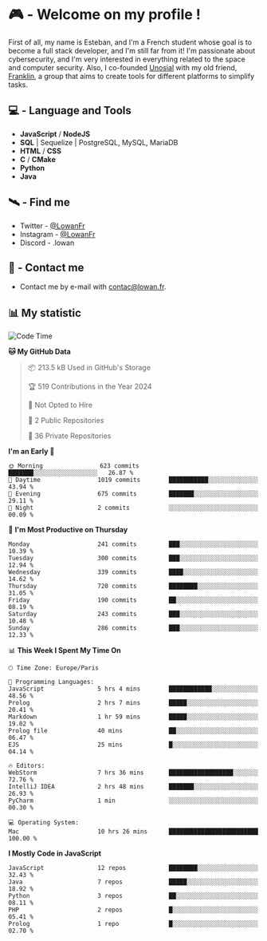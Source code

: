 # 🎮 - Welcome on my profile !
First of all, my name is Esteban, and I'm a French student whose goal is to become a full stack developer, and I'm still far from it!
I'm passionate about cybersecurity, and I'm very interested in everything related to the space and computer security.
Also, I co-founded [Unosial](https://github.com/Unosial) with my old friend, [Franklin](https://github.com/AbaFranklin/), a group that aims to create tools for different platforms to simplify tasks. 



## 💻 - Language and Tools
- **JavaScript** / **NodeJS**
- **SQL** | Sequelize | PostgreSQL, MySQL, MariaDB
- **HTML** / **CSS**
- **C** / **CMake**
- **Python**
- **Java**

## 🛰️ - Find me

 - Twitter - [@LowanFr](https://twitter.com/LowanFr/)
 - Instagram - [@LowanFr](https://instagram.com/LowanFr)
 - Discord -  .lowan
 
## 📡 - Contact me
 - Contact me by e-mail with [contac@lowan.fr](mailto:contact@lowan.fr).

## 📊 My statistic
<!--START_SECTION:waka-->
![Code Time](http://img.shields.io/badge/Code%20Time-1%2C016%20hrs%2030%20mins-blue)

**🐱 My GitHub Data** 

> 📦 213.5 kB Used in GitHub's Storage 
 > 
> 🏆 519 Contributions in the Year 2024
 > 
> 🚫 Not Opted to Hire
 > 
> 📜 2 Public Repositories 
 > 
> 🔑 36 Private Repositories 
 > 
**I'm an Early 🐤** 

```text
🌞 Morning                623 commits         ███████░░░░░░░░░░░░░░░░░░   26.87 % 
🌆 Daytime                1019 commits        ███████████░░░░░░░░░░░░░░   43.94 % 
🌃 Evening                675 commits         ███████░░░░░░░░░░░░░░░░░░   29.11 % 
🌙 Night                  2 commits           ░░░░░░░░░░░░░░░░░░░░░░░░░   00.09 % 
```
📅 **I'm Most Productive on Thursday** 

```text
Monday                   241 commits         ███░░░░░░░░░░░░░░░░░░░░░░   10.39 % 
Tuesday                  300 commits         ███░░░░░░░░░░░░░░░░░░░░░░   12.94 % 
Wednesday                339 commits         ████░░░░░░░░░░░░░░░░░░░░░   14.62 % 
Thursday                 720 commits         ████████░░░░░░░░░░░░░░░░░   31.05 % 
Friday                   190 commits         ██░░░░░░░░░░░░░░░░░░░░░░░   08.19 % 
Saturday                 243 commits         ███░░░░░░░░░░░░░░░░░░░░░░   10.48 % 
Sunday                   286 commits         ███░░░░░░░░░░░░░░░░░░░░░░   12.33 % 
```


📊 **This Week I Spent My Time On** 

```text
🕑︎ Time Zone: Europe/Paris

💬 Programming Languages: 
JavaScript               5 hrs 4 mins        ████████████░░░░░░░░░░░░░   48.56 % 
Prolog                   2 hrs 7 mins        █████░░░░░░░░░░░░░░░░░░░░   20.41 % 
Markdown                 1 hr 59 mins        █████░░░░░░░░░░░░░░░░░░░░   19.02 % 
Prolog file              40 mins             ██░░░░░░░░░░░░░░░░░░░░░░░   06.47 % 
EJS                      25 mins             █░░░░░░░░░░░░░░░░░░░░░░░░   04.14 % 

🔥 Editors: 
WebStorm                 7 hrs 36 mins       ██████████████████░░░░░░░   72.76 % 
IntelliJ IDEA            2 hrs 48 mins       ███████░░░░░░░░░░░░░░░░░░   26.93 % 
PyCharm                  1 min               ░░░░░░░░░░░░░░░░░░░░░░░░░   00.30 % 

💻 Operating System: 
Mac                      10 hrs 26 mins      █████████████████████████   100.00 % 
```

**I Mostly Code in JavaScript** 

```text
JavaScript               12 repos            ████████░░░░░░░░░░░░░░░░░   32.43 % 
Java                     7 repos             █████░░░░░░░░░░░░░░░░░░░░   18.92 % 
Python                   3 repos             ██░░░░░░░░░░░░░░░░░░░░░░░   08.11 % 
PHP                      2 repos             █░░░░░░░░░░░░░░░░░░░░░░░░   05.41 % 
Prolog                   1 repo              █░░░░░░░░░░░░░░░░░░░░░░░░   02.70 % 
```




<!--END_SECTION:waka-->
